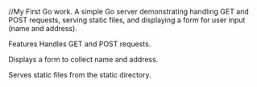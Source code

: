 //My First Go work. 
A simple Go server demonstrating handling GET and POST requests, serving static files, and displaying a form for user input (name and address).

Features
Handles GET and POST requests.

Displays a form to collect name and address.

Serves static files from the static directory.
